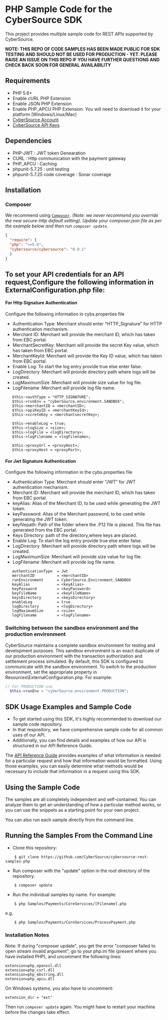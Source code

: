 # PHP Sample Code for the CyberSource SDK
This project provides multiple sample code for REST APIs supported by CyberSource.

**__NOTE: THIS REPO OF CODE SAMPLES HAS BEEN MADE PUBLIC FOR SDK TESTING AND SHOULD NOT BE USED FOR PRODUCTION - YET.  PLEASE RAISE AN ISSUE ON THIS REPO IF YOU HAVE FURTHER QUESTIONS AND CHECK BACK SOON FOR GENERAL AVAILABILITY__**

## Requirements
* PHP 5.6+
* Enable cURL PHP Extension
* Enable JSON PHP Extension
* Enable PHP_APCU PHP Extension. You will need to download it for your platform (Windows/Linux/Mac) 
* [CyberSource Account](https://developer.cybersource.com/api/developer-guides/dita-gettingstarted/registration.html)
* [CyberSource API Keys](https://prod.developer.cybersource.com/api/developer-guides/dita-gettingstarted/registration/createCertSharedKey.html)
 
 ## Dependencies
* PHP-JWT              			: JWT token Genearation
* CURL          				: Http communication with the payment gateway
* PHP_APCU						: Caching 
* phpunit-5.7.25               	: unit testing
* phpunit-5.7.25 code coverage 	: Sonar coverage

## Installation
### Composer
We recommend using [`Composer`](http://getcomposer.org). *(Note: we never recommend you
override the new secure-http default setting)*. 
*Update your composer.json file as per the example below and then run
`composer update`.*

```json
{
  "require": {
  "php": ">=5.6",
  "cybersource/cybersource": "0.0.1"
  }
}
```
## To set your API credentials for an API request,Configure the following information in ExternalConfiguration.php file:
  
  #### For Http Signature Authentication 
  
  Configure the following information in cybs.properties file
  
*	Authentication Type:  Merchant should enter “HTTP_Signature” for HTTP authentication mechanism.
*	Merchant ID: Merchant will provide the merchant ID, which has taken from EBC portal.
*	MerchantSecretKey: Merchant will provide the secret Key value, which has taken from EBC portal.
*	MerchantKeyId:  Merchant will provide the Key ID value, which has taken from EBC portal.
*	Enable Log: To start the log entry provide true else enter false.
*   LogDirectory :Merchant will provide directory path where logs will be created.
*   LogMaximumSize :Merchant will provide size value for log file.
*   LogFilename  :Merchant will provide log file name.


```
   $this->authType = "HTTP_SIGNATURE";
   $this->runEnv = "cyberSource.environment.SANDBOX";
   $this->merchantID = <merchantID>;
   $this->apiKeyID = <merchantKeyId>;
   $this->screteKey = <merchantsecretKey>;
   
   $this->enableLog = true;
   $this->logSize = <size>;
   $this->logFile = <logDirectory>;
   $this->logFilename = <logFilename>;
   
   $this->proxyUrl = <proxyHost>;
   $this->proxyHost = <proxyPort>;

```
  #### For Jwt Signature Authentication

  Configure the following information in the cybs.properties file
  
*	Authentication Type:  Merchant should enter “JWT” for JWT authentication mechanism.
*	Merchant ID: Merchant will provide the merchant ID, which has taken from EBC portal.
*	keyAlias: Alias of the Merchant ID, to be used while generating the JWT token.
*	keyPassword: Alias of the Merchant password, to be used while generating the JWT token.
*	keyfilepath: Path of the folder where the .P12 file is placed. This file has generated from the EBC portal.
*   Keys Directory: path of the directory,where keys are placed.
*	Enable Log: To start the log entry provide true else enter false.
*   LogDirectory :Merchant will provide directory path where logs will be created.
*   LogMaximumSize :Merchant will provide size value for log file.
*   LogFilename  :Merchant will provide log file name.

```
   authenticationType  = Jwt
   merchantID 	       = <merchantID>
   runEnvironment      = CyberSource.Environment.SANDBOX
   keyAlias		       = <keyAlias>
   keyPassword	       = <keyPassword>
   keyFileName         = <keyFileName>
   keysDirectory       = <keysDirectory>
   enableLog           = true
   logDirectory        = <logDirectory>
   logMaximumSize      = <size>
   logFilename         = <logFilename>
```

### Switching between the sandbox environment and the production environment
CyberSource maintains a complete sandbox environment for testing and development purposes. This sandbox environment is an exact 
duplicate of our production environment with the transaction authorization and settlement process simulated. By default, this SDK is 
configured to communicate with the sandbox environment. To switch to the production environment, set the appropriate property 
in Resources\ExternalConfiguration.php. For example:

```PHP
// For PRODUCTION use
  $this->runEnv = "cyberSource.environment.PRODUCTION";
```

## SDK Usage Examples and Sample Code
 * To get started using this SDK, it's highly recommended to download our sample code repository.
 * In that respository, we have comprehensive sample code for all common uses of our API.
 * Additionally, you can find details and examples of how our API is structured in our API Reference Guide.

The [API Reference Guide](https://developer.cybersource.com/api/reference/api-reference.html) provides examples of what information is needed for a particular request and how that information would be formatted. Using those examples, you can easily determine what methods would be necessary to include that information in a request
using this SDK.


## Using the Sample Code

The samples are all completely independent and self-contained. You can analyze them to get an understanding of how a particular method works, or you can use the snippets as a starting point for your own project.

You can also run each sample directly from the command line.

## Running the Samples From the Command Line
* Clone this repository:
```
    $ git clone https://github.com/CyberSource/cybersource-rest-samples-php
```
* Run composer with the "update" option in the root directory of the repository.
```
    $ composer update
```
* Run the individual samples by name. For example:
```
    $ php Samples/Payments/CoreServices/[Filename].php
```
e.g.
```
    $ php Samples/Payments/CoreServices/ProcessPayment.php
```

### Installation Notes
Note: If during "composer update", you get the error "composer failed to open stream invalid argument", go to your php.ini file (present where you have installed PHP), and uncomment the following lines:
```
extension=php_openssl.dll
extension=php_curl.dll
extension=php_mbstring.dll
extension=php_apcu.dll
```
On Windows systems, you also have to uncomment:
```
extension_dir = "ext"
```
Then run `composer update` again. You might have to restart your machine before the changes take effect.

